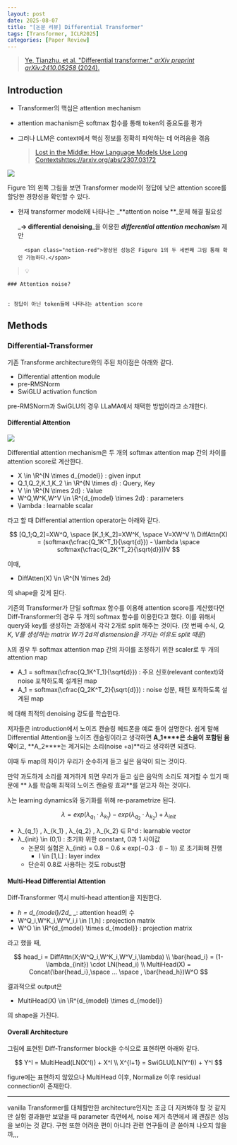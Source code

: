 ```yaml
---
layout: post
date: 2025-08-07
title: "[논문 리뷰] Differential Transformer"
tags: [Transformer, ICLR2025]
categories: [Paper Review]
---
```


> [Ye, Tianzhu, et al. "Differential transformer." ](https://arxiv.org/abs/2410.05258)[_arXiv preprint arXiv:2410.05258_](https://arxiv.org/abs/2410.05258)[ (2024).](https://arxiv.org/abs/2410.05258)



## Introduction

- Transformer의 핵심은 attention mechanism
- attention machanism은 softmax 함수를 통해 token의 중요도를 평가
- 그러나 LLM은 context에서 핵심 정보를 정확히 파악하는 데 어려움을 겪음

	> [Lost in the Middle: How Language Models Use Long Contextshttps://arxiv.org/abs/2307.03172](https://arxiv.org/abs/2307.03172)


![](https://prod-files-secure.s3.us-west-2.amazonaws.com/542b861c-36a8-4051-84e5-8804b6728dba/9083ea56-691a-4752-ae26-47f403431ac8/image.png?X-Amz-Algorithm=AWS4-HMAC-SHA256&X-Amz-Content-Sha256=UNSIGNED-PAYLOAD&X-Amz-Credential=ASIAZI2LB466YGWWFCOU%2F20250818%2Fus-west-2%2Fs3%2Faws4_request&X-Amz-Date=20250818T141032Z&X-Amz-Expires=3600&X-Amz-Security-Token=IQoJb3JpZ2luX2VjEF4aCXVzLXdlc3QtMiJIMEYCIQCdZ3fRsbts9Laiz1pYEcl%2BJYrbehUO1iKeea8oIbZjTAIhAK4Mcryfgu6PQV%2BWUZRK66BvQVCuH4XWgUqOdDJStTveKogECKf%2F%2F%2F%2F%2F%2F%2F%2F%2F%2FwEQABoMNjM3NDIzMTgzODA1Igy89Tkt%2FLFvZL9Is0Yq3AORj25RY6ZRm2d4zoKImWa7E6ayRrFUPWXs5rZvEJvcF9QZLqW1C3O18Gz9p6ldeKHSPcIEYjlrl2CLJfBfJhgBcg4HvjQiSJ6eUYpFO8iKR16JJnXUL5B1DY8BZwPizkZmrb3eLd%2BcXj3Zv%2FVCHdi1fCaEWs9f0Rh8u%2FEhvcfW0%2BfjfzM%2BS%2FJEyOkPxFjVwkSBNgishFkw0djpHgNfjDfHSmtNZ%2BShnBiIrYaXX8GR2zxvD%2F4fgMaiomf8w4R8K4x7QtF6VNL%2BbSr9wm8EM5ZCeNV2wVLXw%2BO7CDaH9xfKNi6X6jYVe1rRpHVa3A3kvHroWpMLZHKWEIOAwNSO72eeqvcMR%2FzhtH80iOLDjrdisTQFEeVsxVJTaa13PNaGQEcw3ep7FqhuqEHMlUAwbXcnDOToOwP8CvrIwvxYSfsMk%2BWW6ssN9KtlVp7aac0LHnLaevTfOeGzGUC%2Bgt%2FR7nVZIY1tfTmACU9JqOaXo6B7vvusmPKcooNrm2HR7ftNskgHXxeufyIjYgl12cFmpOUWod1LJDizB6gDiYgeqwgZEi3Tm0bElz6oTw8RLIk%2F6ZzhTzQgQpr%2BCZUX%2BmsKsHLxz5CMuwtxQQ6Jo9NhU9VPWPCmzgzid7UGpOJ9ZTDs34zFBjqkAT05aA8x2pXOQ3nqjaZFZfDvd201qerIluAuz0xIWsU8%2BQFJ6AWf3Zp8Z05T5wvqbH%2FtJmZY986vEH5lZkIU0pW%2FSONlnloeN%2FEqYFqMearCl2atG45uh1YuLytTzVcYz3l6FE5amNzf6c1F1OmmN8EokNEqslfbYDEmBUun%2FYeG%2Bior3RVE%2BiofpHQz%2B1tOKI2L%2BMr9o%2BfF%2FEnfwqILa%2BDjBK%2B2&X-Amz-Signature=f0a7470ce3f6d1ae385a2bad0e4c2971e47f98a75212c458afcbfbc57300da78&X-Amz-SignedHeaders=host&x-amz-checksum-mode=ENABLED&x-id=GetObject)


Figure 1의 왼쪽 그림을 보면 Transformer model이 정답에 낮은 attention score를 할당한 경향성을 확인할 수 있다.

- 현재 transformer model에 나타나는 _**attention noise **_문제 해결 필요성

	_**→ differential denoising**_을 이용한 _**differential attention mechanism**_ 제안


		<span class="notion-red">향상된 성능은 Figure 1의 두 세번째 그림 통해 확인 가능하다.</span>


> 💡 


	### Attention noise?


	: 정답이 아닌 token들에 나타나는 attention score



## Methods



### Differential-Transformer


기존 Transforme architecture와의 주된 차이점은 아래와 같다.

- Differential attention module
- pre-RMSNorm
- SwiGLU activation function

pre-RMSNorm과 SwiGLU의 경우 LLaMA에서 채택한 방법이라고 소개한다.



#### Differential Attention


![](https://prod-files-secure.s3.us-west-2.amazonaws.com/542b861c-36a8-4051-84e5-8804b6728dba/116d70b2-1963-4810-9167-f4c7d8a06e8f/image.png?X-Amz-Algorithm=AWS4-HMAC-SHA256&X-Amz-Content-Sha256=UNSIGNED-PAYLOAD&X-Amz-Credential=ASIAZI2LB466YGWWFCOU%2F20250818%2Fus-west-2%2Fs3%2Faws4_request&X-Amz-Date=20250818T141032Z&X-Amz-Expires=3600&X-Amz-Security-Token=IQoJb3JpZ2luX2VjEF4aCXVzLXdlc3QtMiJIMEYCIQCdZ3fRsbts9Laiz1pYEcl%2BJYrbehUO1iKeea8oIbZjTAIhAK4Mcryfgu6PQV%2BWUZRK66BvQVCuH4XWgUqOdDJStTveKogECKf%2F%2F%2F%2F%2F%2F%2F%2F%2F%2FwEQABoMNjM3NDIzMTgzODA1Igy89Tkt%2FLFvZL9Is0Yq3AORj25RY6ZRm2d4zoKImWa7E6ayRrFUPWXs5rZvEJvcF9QZLqW1C3O18Gz9p6ldeKHSPcIEYjlrl2CLJfBfJhgBcg4HvjQiSJ6eUYpFO8iKR16JJnXUL5B1DY8BZwPizkZmrb3eLd%2BcXj3Zv%2FVCHdi1fCaEWs9f0Rh8u%2FEhvcfW0%2BfjfzM%2BS%2FJEyOkPxFjVwkSBNgishFkw0djpHgNfjDfHSmtNZ%2BShnBiIrYaXX8GR2zxvD%2F4fgMaiomf8w4R8K4x7QtF6VNL%2BbSr9wm8EM5ZCeNV2wVLXw%2BO7CDaH9xfKNi6X6jYVe1rRpHVa3A3kvHroWpMLZHKWEIOAwNSO72eeqvcMR%2FzhtH80iOLDjrdisTQFEeVsxVJTaa13PNaGQEcw3ep7FqhuqEHMlUAwbXcnDOToOwP8CvrIwvxYSfsMk%2BWW6ssN9KtlVp7aac0LHnLaevTfOeGzGUC%2Bgt%2FR7nVZIY1tfTmACU9JqOaXo6B7vvusmPKcooNrm2HR7ftNskgHXxeufyIjYgl12cFmpOUWod1LJDizB6gDiYgeqwgZEi3Tm0bElz6oTw8RLIk%2F6ZzhTzQgQpr%2BCZUX%2BmsKsHLxz5CMuwtxQQ6Jo9NhU9VPWPCmzgzid7UGpOJ9ZTDs34zFBjqkAT05aA8x2pXOQ3nqjaZFZfDvd201qerIluAuz0xIWsU8%2BQFJ6AWf3Zp8Z05T5wvqbH%2FtJmZY986vEH5lZkIU0pW%2FSONlnloeN%2FEqYFqMearCl2atG45uh1YuLytTzVcYz3l6FE5amNzf6c1F1OmmN8EokNEqslfbYDEmBUun%2FYeG%2Bior3RVE%2BiofpHQz%2B1tOKI2L%2BMr9o%2BfF%2FEnfwqILa%2BDjBK%2B2&X-Amz-Signature=226dc0fc52c195e2e3319f56a40800538f16c12ca01255d0270c5c3b076a7aa9&X-Amz-SignedHeaders=host&x-amz-checksum-mode=ENABLED&x-id=GetObject)


Differential attention mechanism은 두 개의 softmax attention map 간의 차이를 attention score로 계산한다.

- X \in \R^{N \times d\_{model}} : given input
- Q\_1,Q\_2,K\_1,K\_2 \in \R^{N \times d} : Query, Key
- V \in \R^{N \times 2d} : Value
- W^Q,W^K,W^V \in \R^{d\_{model} \times 2d} : parameters
- \lambda : learnable scalar

라고 할 때 Differential attention operator는 아래와 같다.


$$
[Q_1;Q_2]=XW^Q, \space [K_1;K_2]=XW^K, \space V=XW^V \\
DiffAttn(X) = (softmax(\cfrac{Q_1K^T_1}{\sqrt{d}}) - \lambda \space softmax(\cfrac{Q_2K^T_2}{\sqrt{d}}))V
$$


이때,

- DiffAtten(X) \in \R^{N \times 2d}

의 shape을 갖게 된다.


기존의 Transformer가 단일 softmax 함수를 이용해 attention score를 계산했다면 Diff-Transformer의 경우 두 개의 softmax 함수를 이용한다고 했다. 이를 위해서 query와 key를 생성하는 과정에서 각각 2개로 split 해주는 것이다. <span class="notion-red">(첫 번째 수식, </span><span class="notion-red">_Q, K, V를 생성하는 matrix W가 2d의 dismension을 가지는 이유도 split 때문_</span><span class="notion-red">)</span>


 λ의 경우 두 softmax attention map 간의 차이를 조정하기 위한 scaler로 두 개의 attention map

- A\_1 = softmax(\cfrac{Q\_1K^T\_1}{\sqrt{d}}) : 주요 신호(relevant context)와 noise 포착하도록 설계된 map
- A\_1 = softmax(\cfrac{Q\_2K^T\_2}{\sqrt{d}}) : noise 성분, 패턴 포착하도록 설계된 map 

에 대해 최적의 denoising 강도를 학습한다.


저자들은 introduction에서 노이즈 캔슬링 헤드폰을 예로 들어 설명한다. 쉽게 말해 Differential Attention을 노이즈 캔슬링이라고 생각하면 **A\_1****은 소음이 포함된 음악**이고, **A\_2****는 제거되는 소리(noise +a)**라고 생각하면 되겠다. 


이때 두 map의 차이가 우리가 순수하게 듣고 싶은 음악이 되는 것이다. 


만약 과도하게 소리를 제거하게 되면 우리가 듣고 싶은 음악의 소리도 제거할 수 있기 때문에 ** λ를 학습해 최적의 노이즈 캔슬링 효과**를 얻고자 하는 것이다.


λ는 learning dynamics와 동기화를 위해 re-parametrize 된다.


$$
\lambda = exp(\lambda_{q_1} \cdot \lambda_{k_1}) - exp(\lambda_{q_2} \cdot \lambda_{k_2}) + \lambda_{init}
$$

- λ\_{q\_1} , λ\_{k\_1} , λ\_{q\_2} , λ\_{k\_2} ∈ R^d : learnable vector
- λ\_{init} \in (0,1) : 초기화 위한 constant, 0과 1 사이값
	- 논문의 실험은 λ\_{init} = 0.8 − 0.6 × exp(−0.3 · (l − 1)) 로 초기화해 진행
		- l \in [1,L] : layer index
	- 단순히 0.8로 사용하는 것도 robust함


#### **Multi-Head Differential Attention**


Diff-Transformer 역시 multi-head attention을 지원한다.

- _h = d\_{model}/2d__ _: attention head의 수
- W^Q\_i,W^K\_i,W^V\_i,i \in [1,h] : projection matrix
- W^O \in \R^{d\_{model} \times d\_{model}} : projection matrix

라고 했을 때,


$$
head_i = DiffAttn(X;W^Q_i,W^K_i,W^V_i,\lambda) \\
\bar{head_i} = (1-\lambda_{init}) \cdot LN(head_i) \\
MultiHead(X) = Concat(\bar{head_i},\space ... \space , \bar{head_h})W^O
$$


결과적으로 output은

- MultiHead(X) \in \R^{d\_{model} \times d\_{model}}

의 shape을 가진다.



#### Overall Architecture


그림에 표현된 Diff-Transformer block을 수식으로 표현하면 아래와 같다.


$$
Y^l = MultiHead(LN(X^l)) + X^l \\
X^{l+1} = SwiGLU(LN(Y^l)) + Y^l
$$


figure에는 표현하지 않았으나 MultiHead 이후, Normalize 이후 residual connection이 존재한다.


---


vanilla Transformer를 대체할만한 architecture인지는 조금 더 지켜봐야 할 것 같지만 실험 결과들만 보았을 때 parameter 측면에서, noise 제거 측면에서 꽤 괜찮은 성능을 보이는 것 같다. 구현 또한 어려운 편이 아니라 관련 연구들이 곧 쏟아져 나오지 않을까,,,

